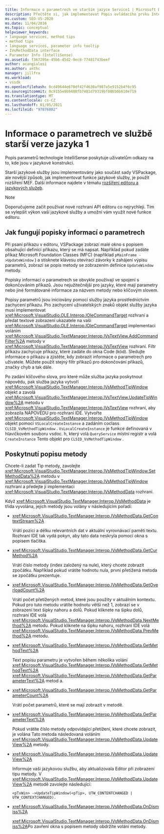 ```yaml
---
title: Informace o parametrech ve starším jazyce Service1 | Microsoft Docs
description: Přečtěte si, jak implementovat Popis ovládacího prvku IntelliSense, který poskytuje uživatelům s nápovědami ve službě starší verze jazyka.
ms.custom: SEO-VS-2020
ms.date: 11/04/2016
ms.topic: conceptual
helpviewer_keywords:
- language services, method tips
- method tips
- language services, parameter info tooltip
- IVsMethodData interface
- Parameter Info (IntelliSense)
ms.assetid: f367295e-45b6-45d2-9ec8-77481743beef
author: acangialosi
ms.author: anthc
manager: jillfra
ms.workload:
- vssdk
ms.openlocfilehash: 0cd49644e670df42f4630af987a5e9152b4f6c95
ms.sourcegitcommit: 0c9155e9b9408fb7481d79319bf08650b610e719
ms.translationtype: MT
ms.contentlocale: cs-CZ
ms.lasthandoff: 01/05/2021
ms.locfileid: "97876802"
---
```

# <a name="parameter-info-in-a-legacy-language-service-1"></a>Informace o parametrech ve službě starší verze jazyka 1
Popis parametrů technologie IntelliSense poskytuje uživatelům odkazy na to, kde jsou v jazykové konstrukci.

 Starší jazykové služby jsou implementovány jako součást sady VSPackage, ale novější způsob, jak implementovat funkce jazykové služby, je použít rozšíření MEF. Další informace najdete v tématu [rozšíření editoru a jazykových služeb](../../extensibility/extending-the-editor-and-language-services.md).

> [!NOTE]
> Doporučujeme začít používat nové rozhraní API editoru co nejrychleji. Tím se vylepšit výkon vaší jazykové služby a umožní vám využít nové funkce editoru.

## <a name="how-parameter-info-tooltips-work"></a>Jak fungují popisky informací o parametrech
 Při psaní příkazu v editoru, VSPackage zobrazí malé okno s popisem obsahující definici příkazu, který se má napsat. Například pokud zadáte příkaz Microsoft Foundation Classes (MFC) (například `pMainFrame ->UpdateWindow` ) a stisknete klávesu otevírací závorky k zahájení výpisu parametrů, zobrazí se popis metody se zobrazením definice `UpdateWindow` metody.

 Popisky informací o parametrech se obvykle používají ve spojení s dokončováním příkazů. Jsou nejužitečnější pro jazyky, které mají parametry nebo jiné formátované informace za názvem metody nebo klíčovým slovem.

 Popisy parametrů jsou iniciovány pomocí služby jazyka prostřednictvím zachycení příkazu. Pro zachycení uživatelských znaků objekt služby jazyka musí implementovat <xref:Microsoft.VisualStudio.OLE.Interop.IOleCommandTarget> rozhraní a předat textové zobrazení ukazatele na vaši <xref:Microsoft.VisualStudio.OLE.Interop.IOleCommandTarget> implementaci voláním <xref:Microsoft.VisualStudio.TextManager.Interop.IVsTextView.AddCommandFilter%2A> metody v <xref:Microsoft.VisualStudio.TextManager.Interop.IVsTextView> rozhraní. Filtr příkazu zachycuje příkazy, které zadáte do okna Code (kód). Sledujte informace o příkazu a zjistěte, kdy zobrazit informace o parametrech pro uživatele. Můžete použít stejný filtr příkazů pro dokončování příkazů, značky chyb a tak dále.

 Po zadání klíčového slova, pro které může služba jazyka poskytnout nápovědu, pak služba jazyka vytvoří <xref:Microsoft.VisualStudio.TextManager.Interop.IVsMethodTipWindow> objekt a zavolá <xref:Microsoft.VisualStudio.TextManager.Interop.IVsTextView.UpdateTipWindow%2A> metodu v <xref:Microsoft.VisualStudio.TextManager.Interop.IVsTextView> rozhraní, aby zobrazila NÁPOVĚDU pro rozhraní IDE. Vytvořte <xref:Microsoft.VisualStudio.TextManager.Interop.IVsMethodTipWindow> objekt pomocí `VSLocalCreateInstance` a zadáním coclass `CLSID_VsMethodTipWindow` . `VsLocalCreateInstance` je funkce definovaná v hlavičkovém souboru vsdoc. h, který volá `QueryService` místní registr a volá `CreateInstance` Tento objekt pro `CLSID_VsMethodTipWindow` .

## <a name="providing-a-method-tip"></a>Poskytnutí popisu metody
 Chcete-li zadat Tip metody, zavolejte <xref:Microsoft.VisualStudio.TextManager.Interop.IVsMethodTipWindow.SetMethodData%2A> metodu v <xref:Microsoft.VisualStudio.TextManager.Interop.IVsMethodTipWindow> rozhraní a předejte jí implementaci <xref:Microsoft.VisualStudio.TextManager.Interop.IVsMethodData> rozhraní.

 Když <xref:Microsoft.VisualStudio.TextManager.Interop.IVsMethodData> je třída vyvolána, jejich metody jsou volány v následujícím pořadí:

- <xref:Microsoft.VisualStudio.TextManager.Interop.IVsMethodData.GetContextStream%2A>

     Vrátí pozici a délku relevantních dat v aktuální vyrovnávací paměti textu. Rozhraní IDE tak vydá pokyn, aby tato data neskryla pomocí okna s popisem tlačítka.

- <xref:Microsoft.VisualStudio.TextManager.Interop.IVsMethodData.GetCurMethod%2A>

     Vrátí číslo metody (index založený na nule), který chcete zobrazit zpočátku. Například pokud vrátíte hodnotu nula, první přetížená metoda se zpočátku prezentuje.

- <xref:Microsoft.VisualStudio.TextManager.Interop.IVsMethodData.GetOverloadCount%2A>

     Vrátí počet přetížených metod, které jsou použity v aktuálním kontextu. Pokud pro tuto metodu vrátíte hodnotu větší než 1, zobrazí se v zobrazení text šipky nahoru a dolů. Pokud kliknete na šipku dolů, rozhraní IDE volá <xref:Microsoft.VisualStudio.TextManager.Interop.IVsMethodData.NextMethod%2A> metodu. Pokud kliknete na šipku nahoru, rozhraní IDE volá <xref:Microsoft.VisualStudio.TextManager.Interop.IVsMethodData.PrevMethod%2A> metodu.

- <xref:Microsoft.VisualStudio.TextManager.Interop.IVsMethodData.GetMethodText%2A>

     Text popisu parametru je vytvořen během několika volání <xref:Microsoft.VisualStudio.TextManager.Interop.IVsMethodData.GetMethodText%2A> <xref:Microsoft.VisualStudio.TextManager.Interop.IVsMethodData.GetParameterText%2A> metod a.

- <xref:Microsoft.VisualStudio.TextManager.Interop.IVsMethodData.GetParameterCount%2A>

     Vrátí počet parametrů, které se mají zobrazit v metodě.

- <xref:Microsoft.VisualStudio.TextManager.Interop.IVsMethodData.GetParameterText%2A>

     Pokud vrátíte číslo metody odpovídající přetížení, které chcete zobrazit, je volána Tato metoda následovaná voláním <xref:Microsoft.VisualStudio.TextManager.Interop.IVsMethodData.UpdateView%2A> metody.

- <xref:Microsoft.VisualStudio.TextManager.Interop.IVsMethodData.UpdateView%2A>

     Informuje vaši jazykovou službu, aby aktualizovala Editor při zobrazení tipu metody. V <xref:Microsoft.VisualStudio.TextManager.Interop.IVsMethodData.UpdateView%2A> metodě zavolejte následující:

    ```
    <pTxWin> ->UpdateTipWindow(<pTip>, UTW_CONTENTCHANGED | UTW_CONTEXTCHANGED).
    ```

- <xref:Microsoft.VisualStudio.TextManager.Interop.IVsMethodData.OnDismiss%2A>

     <xref:Microsoft.VisualStudio.TextManager.Interop.IVsMethodData.OnDismiss%2A>Po zavření okna s popisem metody obdržíte volání metody.
